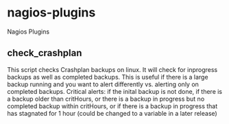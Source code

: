 nagios-plugins
==============

Nagios Plugins
## check_crashplan
This script checks Crashplan backups on linux.  It will check for inprogress backups as well as completed backups.  This is useful if there is a large backup running and you want to alert differently vs. alerting only on completed backups.  Critical alerts: if the inital backup is not done, if there is a backup older than critHours, or there is a backup in progress but no completed backup within critHours, or if there is a backup in progress that has stagnated for 1 hour (could be changed to a variable in a later release)

